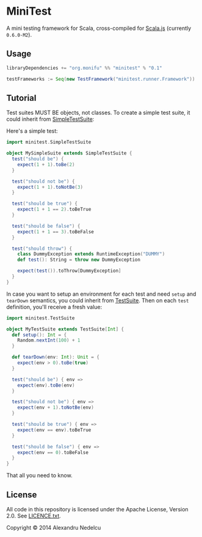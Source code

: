 # MiniTest

A mini testing framework for Scala, cross-compiled for
[Scala.js](http://www.scala-js.org/) (currently `0.6.0-M2`).

## Usage

```scala
libraryDependencies += "org.monifu" %% "minitest" % "0.1"

testFrameworks := Seq(new TestFramework("minitest.runner.Framework"))
```

## Tutorial

Test suites MUST BE objects, not classes. To create a simple test suite, it could
inherit from [SimpleTestSuite](shared/main/scala/minitest/SimpleTestSuite.scala):

Here's a simple test:

```scala
import minitest.SimpleTestSuite

object MySimpleSuite extends SimpleTestSuite {
  test("should be") {
    expect(1 + 1).toBe(2)
  }

  test("should not be") {
    expect(1 + 1).toNotBe(3)
  }

  test("should be true") {
    expect(1 + 1 == 2).toBeTrue
  }

  test("should be false") {
    expect(1 + 1 == 3).toBeFalse
  }

  test("should throw") {
    class DummyException extends RuntimeException("DUMMY")
    def test(): String = throw new DummyException

    expect(test()).toThrow[DummyException]
  }
}
```

In case you want to setup an environment for each test and need `setup` and
`tearDown` semantics, you could inherit from
[TestSuite](shared/main/scala/minitest/TestSuite.scala). Then on each `test` definition,
you'll receive a fresh value:

```scala
import minitest.TestSuite

object MyTestSuite extends TestSuite[Int] {
  def setup(): Int = {
    Random.nextInt(100) + 1
  }

  def tearDown(env: Int): Unit = {
    expect(env > 0).toBe(true)
  }

  test("should be") { env =>
    expect(env).toBe(env)
  }

  test("should not be") { env =>
    expect(env + 1).toNotBe(env)
  }

  test("should be true") { env =>
    expect(env == env).toBeTrue
  }

  test("should be false") { env =>
    expect(env == 0).toBeFalse
  }
}
```

That all you need to know.

## License

All code in this repository is licensed under the Apache License, Version 2.0.
See [LICENCE.txt](./LICENSE.txt).

Copyright &copy; 2014 Alexandru Nedelcu


